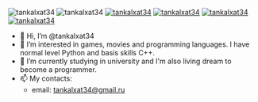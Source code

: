 ![tankalxat34](https://img.shields.io/badge/nickname-tankalxat34-880747?logo=mail.ru)
![tankalxat34](https://img.shields.io/badge/love%20language-python-880747?logo=github)
[![tankalxat34](https://img.shields.io/badge/email-tankalxat34@gmail.com-880747?logo=gmail)](mailto:tankalxat34@gmail.com?subject=From%20GitHub%20user)
[![tankalxat34](https://img.shields.io/badge/youtube-ταŋᶄắḽჯãṫ34-880747?logo=youtube)](https://www.youtube.com/channel/UCgkap-jXJR6cWj3S2VdBDkQ)
[![tankalxat34](https://img.shields.io/badge/vkontakte-@tankalxat34-880747?logo=vk)](https://www.vk.com/tankalxat34)
[![tankalxat34](https://img.shields.io/badge/discord-tankalxat34%20Official%20Community-880747?logo=discord)](https://discord.gg/9xnA6swyW7)

<!---[![Anurag's GitHub stats](https://github-readme-stats.vercel.app/api?username=tankalxat34)](https://github.com/tankalxat34)--->

- 👋 Hi, I’m @tankalxat34
- 👀 I’m interested in games, movies and programming languages. I have normal level Python and basis skills C++.
- 🌱 I’m currently studying in university and I'm also living dream to become a programmer.
- 📫 My contacts: 
  - email: tankalxat34@gmail.ru

<!---
tankalxat34/tankalxat34 is a ✨ special ✨ repository because its `README.md` (this file) appears on your GitHub profile.
You can click the Preview link to take a look at your changes.

https://discord.gg/9xnA6swyW7
--->
